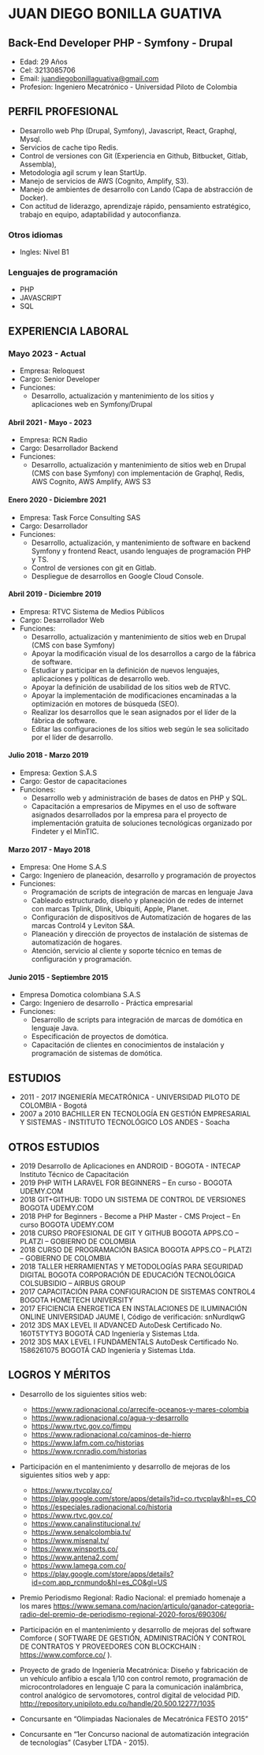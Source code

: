 # JUAN DIEGO BONILLA GUATIVA
## Back-End Developer PHP - Symfony - Drupal

- Edad: 29 Años
- Cel: 3213085706
- Email: juandiegobonillaguativa@gmail.com
- Profesion: Ingeniero Mecatrónico - Universidad Piloto de Colombia

## PERFIL PROFESIONAL

- Desarrollo web Php (Drupal, Symfony), Javascript, React, Graphql, Mysql.
- Servicios de cache tipo Redis.
- Control de versiones con Git (Experiencia en Github, Bitbucket, Gitlab, Assembla), 
- Metodologia agil scrum y lean StartUp. 
- Manejo de servicios de AWS (Cognito, Amplify, S3).
- Manejo de ambientes de desarrollo con Lando (Capa de abstracción de Docker).
- Con actitud de liderazgo, aprendizaje rápido, pensamiento estratégico, trabajo en equipo, adaptabilidad y autoconfianza.

### Otros idiomas

- Ingles: Nivel B1

### Lenguajes de programación

-	PHP
-	JAVASCRIPT
-	SQL

## EXPERIENCIA LABORAL

### Mayo 2023 - Actual
- Empresa: Reloquest
- Cargo: Senior Developer
- Funciones:
    - Desarrollo, actualización y mantenimiento de los sitios y aplicaciones web en Symfony/Drupal

#### Abril 2021 - Mayo - 2023
- Empresa: RCN Radio
- Cargo: Desarrollador Backend
- Funciones: 
    - Desarrollo, actualización y mantenimiento de sitios web en Drupal (CMS con base Symfony) con implementación de Graphql, Redis, AWS Cognito, AWS Amplify, AWS S3

#### Enero 2020 - Diciembre 2021
- Empresa: Task Force Consulting SAS
- Cargo: Desarrollador
- Funciones: 
    - Desarrollo, actualización, y mantenimiento de software en backend Symfony y frontend React, usando lenguajes de programación PHP y TS.
    - Control de versiones con git en Gitlab.
    - Despliegue de desarrollos en Google Cloud Console.

#### Abril 2019 - Diciembre 2019
- Empresa: RTVC Sistema de Medios Públicos
- Cargo: Desarrollador Web
- Funciones:
    - Desarrollo, actualización y mantenimiento de sitios web en Drupal (CMS con base Symfony)
    - Apoyar la modificación visual de los desarrollos a cargo de la fábrica de software.
    - Estudiar y participar en la definición de nuevos lenguajes, aplicaciones y políticas de desarrollo web.
    - Apoyar la definición de usabilidad de los sitios web de RTVC.
    - Apoyar la implementación de modificaciones encaminadas a la optimización en motores de búsqueda (SEO).
    - Realizar los desarrollos que le sean asignados por el líder de la fábrica de software.
    - Editar las configuraciones de los sitios web según le sea solicitado por el líder de desarrollo.

#### Julio 2018 - Marzo 2019
- Empresa: Gextion S.A.S
- Cargo: Gestor de capacitaciones
- Funciones: 
    - Desarrollo web y administración de bases de datos en PHP y SQL.
    - Capacitación a empresarios de Mipymes en el uso de software asignados desarrollados por la empresa para el proyecto de implementación gratuita de soluciones tecnológicas organizado por Findeter y el MinTIC.

#### Marzo 2017 - Mayo 2018
- Empresa: One Home S.A.S
- Cargo: Ingeniero de planeación, desarrollo y programación de
proyectos
- Funciones:
    - Programación de scripts de integración de marcas en lenguaje Java
    - Cableado estructurado, diseño y planeación de redes de internet con marcas Tplink, Dlink, Ubiquiti, Apple, Planet.
    - Configuración de dispositivos de Automatización de hogares de las marcas Control4 y Leviton S&A.
    - Planeación y dirección de proyectos de instalación de sistemas de automatización de hogares.
    - Atención, servicio al cliente y soporte técnico en temas de configuración y programación.

#### Junio 2015 - Septiembre 2015
- Empresa Domotica colombiana S.A.S
- Cargo: Ingeniero de desarrollo - Práctica empresarial
- Funciones:
    - Desarrollo de scripts para integración de marcas de domótica en lenguaje Java.
    - Especificación de proyectos de domótica.
    - Capacitación de clientes en conocimientos de instalación y programación de sistemas de domótica.

## ESTUDIOS

- 2011 - 2017	INGENIERÍA MECATRÓNICA - UNIVERSIDAD PILOTO DE COLOMBIA - Bogotá
- 2007 a 2010 BACHILLER EN TECNOLOGÍA EN GESTIÓN EMPRESARIAL Y SISTEMAS - INSTITUTO TECNOLÓGICO LOS ANDES - Soacha

## OTROS ESTUDIOS

- 2019	Desarrollo de Aplicaciones en ANDROID - BOGOTA - INTECAP Instituto Técnico de Capacitación
- 2019	PHP WITH LARAVEL FOR BEGINNERS – En curso - BOGOTA	UDEMY.COM
- 2018	GIT+GITHUB: TODO UN SISTEMA DE CONTROL DE VERSIONES BOGOTA	UDEMY.COM
- 2018	PHP for Beginners - Become a PHP Master - CMS Project – En curso BOGOTA	UDEMY.COM
- 2018	CURSO PROFESIONAL DE GIT Y GITHUB BOGOTA	APPS.CO – PLATZI – GOBIERNO DE COLOMBIA
- 2018	CURSO DE PROGRAMACIÓN BASICA BOGOTA	APPS.CO – PLATZI – GOBIERNO DE COLOMBIA
- 2018	TALLER HERRAMIENTAS Y METODOLOGÍAS PARA SEGURIDAD DIGITAL BOGOTA	CORPORACIÓN DE EDUCACIÓN TECNOLÓGICA COLSUBSIDIO – AIRBUS GROUP
- 2017	CAPACITACIÓN PARA CONFIGURACION DE SISTEMAS CONTROL4 BOGOTA	HOMETECH UNIVERSITY
- 2017	EFICIENCIA ENERGETICA EN INSTALACIONES DE ILUMINACIÓN ONLINE	UNIVERSIDAD JAUME I, Código de verificación: snNurdlqwG
- 2012	3DS MAX LEVEL II ADVANCED AutoDesk Certificado No. 160T5TYTY3 BOGOTÁ	CAD Ingeniería y Sistemas Ltda.
- 2012	3DS MAX LEVEL I FUNDAMENTALS AutoDesk Certificado No. 1586261075 BOGOTÁ	CAD Ingeniería y Sistemas Ltda.

## LOGROS Y MÉRITOS

- Desarrollo de los siguientes sitios web:
    - https://www.radionacional.co/arrecife-oceanos-y-mares-colombia
    - https://www.radionacional.co/agua-y-desarrollo
    - https://www.rtvc.gov.co/fimpu
    - https://www.radionacional.co/caminos-de-hierro
    - https://www.lafm.com.co/historias
    - https://www.rcnradio.com/historias

- Participación en el mantenimiento y desarrollo de mejoras de los siguientes sitios web y app:
    - https://www.rtvcplay.co/
    - https://play.google.com/store/apps/details?id=co.rtvcplay&hl=es_CO
    - https://especiales.radionacional.co/historia
    - https://www.rtvc.gov.co/
    - https://www.canalinstitucional.tv/
    - https://www.senalcolombia.tv/
    - https://www.misenal.tv/
    - https://www.winsports.co/
    - https://www.antena2.com/
    - https://www.lamega.com.co/
    - https://play.google.com/store/apps/details?id=com.app_rcnmundo&hl=es_CO&gl=US

- Premio Periodismo Regional: Radio Nacional: el premiado homenaje a los mares https://www.semana.com/nacion/articulo/ganador-categoria-radio-del-premio-de-periodismo-regional-2020-foros/690306/

- Participación en el mantenimiento y desarrollo de mejoras del software Comforce ( SOFTWARE	DE	GESTIÓN,	ADMINISTRACIÓN	Y	CONTROL	DE	CONTRATOS	Y PROVEEDORES CON BLOCKCHAIN : https://www.comforce.co/ ).

- Proyecto de grado de Ingeniería Mecatrónica: Diseño y fabricación de un vehículo anfibio a escala 1/10 con control remoto, programación de microcontroladores en lenguaje C para la comunicación inalámbrica, control analógico de servomotores, control digital de velocidad PID. http://repository.unipiloto.edu.co/handle/20.500.12277/1035

- Concursante en “Olimpiadas Nacionales de Mecatrónica FESTO 2015”

- Concursante en “1er Concurso nacional de automatización integración de tecnologías” (Casyber LTDA - 2015).





